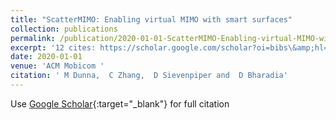 ```yaml
---
title: "ScatterMIMO: Enabling virtual MIMO with smart surfaces"
collection: publications
permalink: /publication/2020-01-01-ScatterMIMO-Enabling-virtual-MIMO-with-smart-surfaces
excerpt: '12 cites: https://scholar.google.com/scholar?oi=bibs\&amp;hl=en\&amp;cites=9406824394284923402'
date: 2020-01-01
venue: 'ACM Mobicom '
citation: ' M Dunna,  C Zhang,  D Sievenpiper and  D Bharadia'
---
```


Use [Google Scholar](https://scholar.google.com/scholar?q=ScatterMIMO:+Enabling+virtual+MIMO+with+smart+surfaces){:target="_blank"} for full citation